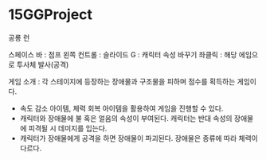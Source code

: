 # 15GGProject

공룡 런

스페이스 바 : 점프
왼쪽 컨트롤 : 슬라이드
G : 캐릭터 속성 바꾸기
좌클릭 : 해당 에임으로 투사체 발사(공격)

게임 소개 : 각 스테이지에 등장하는 장애물과 구조물을 피하며 점수를 획득하는 게임이다. 

- 속도 감소 아이템, 체력 회복 아이템을 활용하여 게임을 진행할 수 있다. 
- 캐릭터와 장애물에 불 혹은 얼음의 속성이 부여된다. 캐릭터는 반대 속성의 장애물에 피격될 시 데미지를 입는다.
- 캐릭터가 장애물에게 공격을 하면 장애물이 파괴된다. 장애물은 종류에 따라 체력이 다르다.
